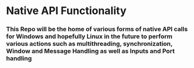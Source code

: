 # Native API Functionality

### This Repo will be the home of various forms of native API calls for Windows and hopefully Linux in the future to perform various actions such as multithreading, synchronization, Window and Message Handling as well as Inputs and Port handling
